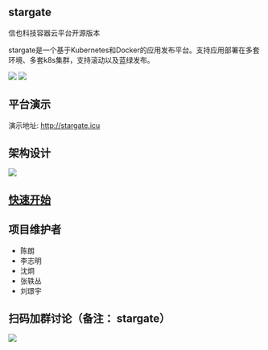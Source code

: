 ## stargate

信也科技容器云平台开源版本

stargate是一个基于Kubernetes和Docker的应用发布平台。支持应用部署在多套环境、多套k8s集群，支持滚动以及蓝绿发布。

<img src="https://stargate-1302550287.cos.ap-shanghai.myqcloud.com/stargate_3.png">

<img src="https://stargate-1302550287.cos.ap-shanghai.myqcloud.com/stargate_4.png">

## 平台演示

演示地址: http://stargate.icu

## 架构设计

<img src="https://stargate-1302550287.cos.ap-shanghai.myqcloud.com/stargate_5.png">

## [快速开始](https://github.com/ppdaicorp/stargate/wiki/quickstart)

## 项目维护者

- 陈朗
- 李志明
- 沈炯
- 张轶丛
- 刘璟宇

## 扫码加群讨论（备注： stargate）

<img src="https://stargate-1302550287.cos.ap-shanghai.myqcloud.com/%E4%BC%81%E4%B8%9A%E5%BE%AE%E4%BF%A1%E6%88%AA%E5%9B%BE_16064573673453.png">
